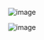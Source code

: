 ![image](https://github.com/user-attachments/assets/1e20db13-e517-4949-85b1-780c78e7bee9)

![image](https://github.com/user-attachments/assets/00906fca-a7b8-45d4-80e8-c2b9736edc09)

